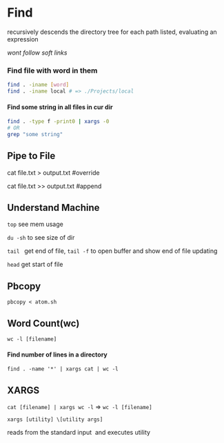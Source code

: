 # Find

recursively descends the directory tree for each path listed, evaluating an expression

*wont follow soft links* 

### Find file with word in them

```bash
find . -iname [word]
find . -iname local # => ./Projects/local
```

#### Find some string in all files in cur dir

```bash
find . -type f -print0 | xargs -0 
# OR
grep "some string"
```

## Pipe to File

cat file.txt > output.txt #override

cat file.txt >> output.txt #append

## Understand Machine

`top` see mem usage 

`du -sh` to see size of dir

`tail ` get end of file, `tail -f` to open buffer and show end of file updating

`head` get start of file

## Pbcopy

 `pbcopy < atom.sh`

## Word Count(wc)

`wc -l [filename]`

#### Find number of lines in a directory

`find . -name '*' | xargs cat | wc -l` 

## XARGS

`cat [filename] | xargs wc -l` => `wc -l [filename]` 

`xargs [utility] \[utility args]`

reads from the standard input
​     and executes utility



